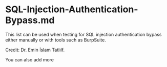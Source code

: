 # SQL-Injection-Authentication-Bypass.md

This list can be used when testing for SQL injection authentication bypass either manually or with tools such as BurpSuite.

Credit: Dr. Emin İslam TatlıIf.

You can also add more
